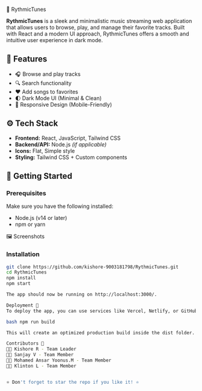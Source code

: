 🎵 RythmicTunes

**RythmicTunes** is a sleek and minimalistic music streaming web application that allows users to browse, play, and manage their favorite tracks. Built with React and a modern UI approach, RythmicTunes offers a smooth and intuitive user experience in dark mode.

## 🌟 Features

- 🎧 Browse and play tracks
- 🔍 Search functionality
- ❤️ Add songs to favorites
- 🌓 Dark Mode UI (Minimal & Clean)
- 📱 Responsive Design (Mobile-Friendly)

## ⚙️ Tech Stack

- **Frontend:** React, JavaScript, Tailwind CSS
- **Backend/API:** Node.js *(if applicable)*
- **Icons:** Flat, Simple style
- **Styling:** Tailwind CSS + Custom components

## 🚀 Getting Started

### Prerequisites

Make sure you have the following installed:

- Node.js (v14 or later)
- npm or yarn

🖼 Screenshots


### Installation

```bash
git clone https://github.com/kishore-9003181798/RythmicTunes.git
cd RythmicTunes
npm install
npm start

The app should now be running on http://localhost:3000/.

Deployment 🚀
To deploy the app, you can use services like Vercel, Netlify, or GitHub Pages:

bash npm run build

This will create an optimized production build inside the dist folder.

Contributors 🤝
👨‍💻 Kishore R - Team Leader
👨‍💻 Sanjay V - Team Member
👨‍💻 Mohamed Ansar Yoonus.M - Team Member
👨‍💻 Klinton L - Team Member


⭐ Don't forget to star the repo if you like it! ⭐